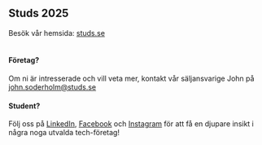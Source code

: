 ## Studs 2025
Besök vår hemsida: [studs.se](http://www.studs.se)<br><br>
#### Företag?
Om ni är intresserade och vill veta mer, kontakt vår säljansvarige John på john.soderholm@studs.se
#### Student?
Följ oss på [LinkedIn](https://www.linkedin.com/company/studs), [Facebook](https://www.facebook.com/StudsKTH/) och [Instagram](https://www.instagram.com/studskth/) för att få en djupare insikt i några noga utvalda tech-företag!
